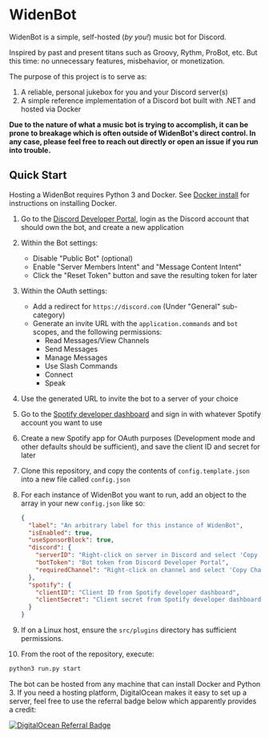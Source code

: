 # WidenBot

WidenBot is a simple, self-hosted (_by you!_) music bot for Discord.

Inspired by past and present titans such as Groovy, Rythm, ProBot, etc.
But this time: no unnecessary features, misbehavior, or monetization.

The purpose of this project is to serve as:

1. A reliable, personal jukebox for you and your Discord server(s)
2. A simple reference implementation of a Discord bot
   built with .NET and hosted via Docker

**Due to the nature of what a music bot is trying to accomplish,
it can be prone to breakage which is often outside of WidenBot's direct control.
In any case, please feel free to reach out directly or open an issue
if you run into trouble.**

## Quick Start

Hosting a WidenBot requires Python 3 and Docker.
See [Docker install](https://docs.docker.com/engine/install/)
for instructions on installing Docker.

1. Go to the [Discord Developer Portal](https://discord.com/developers/applications),
   login as the Discord account that should own the bot, and create a new application
2. Within the Bot settings:

   - Disable "Public Bot" (optional)
   - Enable "Server Members Intent" and "Message Content Intent"
   - Click the "Reset Token" button and save the resulting token for later

3. Within the OAuth settings:

   - Add a redirect for `https://discord.com` (Under "General" sub-category)
   - Generate an invite URL with the `application.commands` and `bot` scopes,
     and the following permissions:
     - Read Messages/View Channels
     - Send Messages
     - Manage Messages
     - Use Slash Commands
     - Connect
     - Speak

4. Use the generated URL to invite the bot to a server of your choice
5. Go to the [Spotify developer dashboard](https://developer.spotify.com/dashboard)
   and sign in with whatever Spotify account you want to use
6. Create a new Spotify app for OAuth purposes
   (Development mode and other defaults should be sufficient),
   and save the client ID and secret for later
7. Clone this repository, and copy the contents of
   `config.template.json` into a new file called `config.json`
8. For each instance of WidenBot you want to run, add an object to the array
   in your new `config.json` like so:

   ```json
   {
     "label": "An arbitrary label for this instance of WidenBot",
     "isEnabled": true,
     "useSponsorBlock": true,
     "discord": {
       "serverID": "Right-click on server in Discord and select 'Copy Server ID'",
       "botToken": "Bot token from Discord Developer Portal",
       "requiredChannel": "Right-click on channel and select 'Copy Channel ID' to restrict channel usage, set to null if you want to handle via server roles instead"
     },
     "spotify": {
       "clientID": "Client ID from Spotify developer dashboard",
       "clientSecret": "Client secret from Spotify developer dashboard"
     }
   }
   ```

9. If on a Linux host, ensure the `src/plugins` directory has sufficient permissions.

10. From the root of the repository, execute:

```bash
python3 run.py start
```

The bot can be hosted from any machine that can install Docker and Python 3.
If you need a hosting platform, DigitalOcean makes it easy to set up a server,
feel free to use the referral badge below which apparently provides a credit:

[![DigitalOcean Referral Badge](https://web-platforms.sfo2.cdn.digitaloceanspaces.com/WWW/Badge%201.svg)](https://www.digitalocean.com/?refcode=eb2eb2fc76ce&utm_campaign=Referral_Invite&utm_medium=Referral_Program&utm_source=badge)
